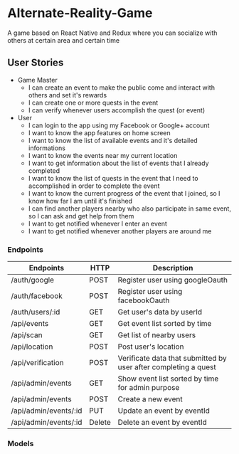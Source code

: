 # Alternate-Reality-Game
A game based on React Native and Redux where you can socialize with others at certain area and certain time

## User Stories
* Game Master
    * I can create an event to make the public come and interact with others and set it's rewards
    * I can create one or more quests in the event
    * I can verify whenever users accomplish the quest (or event)
* User
    * I can login to the app using my Facebook or Google+ account
    * I want to know the app features on home screen
    * I want to know the list of available events and it's detailed informations
    * I want to know the events near my current location
    * I want to get information about the list of events that I already completed
    * I want to know the list of quests in the event that I need to accomplished in order to complete the event
    * I want to know the current progress of the event that I joined, so I know how far I am until it's finished
    * I can find another players nearby who also participate in same event, so I can ask and get help from them
    * I want to get notified whenever I enter an event
    * I want to get notified whenever another players are around me

### Endpoints
 
| Endpoints            | HTTP   | Description                                                    |
|----------------------|--------|----------------------------------------------------------------|
| /auth/google         | POST   | Register user using googleOauth                                |
| /auth/facebook       | POST   | Register user using facebookOauth                              |
| /auth/users/:id      | GET    | Get user's data by userId                                      |
| /api/events          | GET    | Get event list sorted by time                                  |
| /api/scan            | GET    | Get list of nearby users                                       |
| /api/location        | POST   | Post user's location                                           |
| /api/verification    | POST   | Verificate data that submitted by user after completing a quest|
| /api/admin/events    | GET    | Show event list sorted by time for admin purpose               |
| /api/admin/events    | POST   | Create a new event                                             |
| /api/admin/events/:id| PUT    | Update an event by eventId                                     |
| /api/admin/events/:id| Delete | Delete an event by eventId                                     |

### Models




